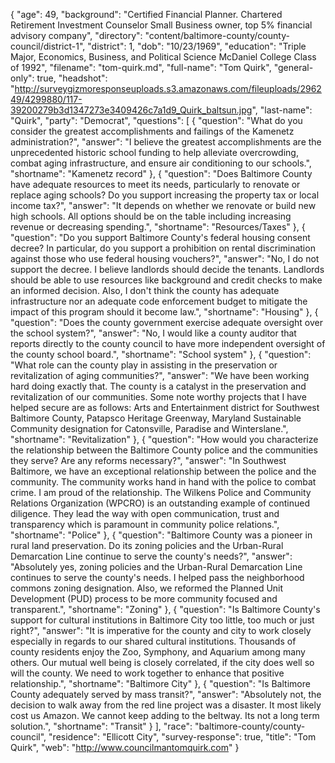 {
  "age": 49,
  "background": "Certified Financial Planner.  Chartered Retirement Investment Counselor  Small Business owner, top 5% financial advisory company",
  "directory": "content/baltimore-county/county-council/district-1",
  "district": 1,
  "dob": "10/23/1969",
  "education": "Triple Major, Economics, Business, and Political Science  McDaniel College  Class of 1992",
  "filename": "tom-quirk.md",
  "full-name": "Tom Quirk",
  "general-only": true,
  "headshot": "http://surveygizmoresponseuploads.s3.amazonaws.com/fileuploads/296249/4299880/117-39200279b3d1347273e3409426c7a1d9_Quirk_baltsun.jpg",
  "last-name": "Quirk",
  "party": "Democrat",
  "questions": [
    {
      "question": "What do you consider the greatest accomplishments and failings of the Kamenetz administration?",
      "answer": "I believe the greatest accomplishments are the unprecedented historic school funding to help alleviate overcrowding, combat aging infrastructure, and ensure air conditioning to our schools.",
      "shortname": "Kamenetz record"
    },
    {
      "question": "Does Baltimore County have adequate resources to meet its needs, particularly to renovate or replace aging schools? Do you support increasing the property tax or local income tax?",
      "answer": "It depends on whether we renovate or build new high schools.  All options should be on the table including increasing revenue or decreasing spending.",
      "shortname": "Resources/Taxes"
    },
    {
      "question": "Do you support Baltimore County's federal housing consent decree? In particular, do you support a prohibition on rental discrimination against those who use federal housing vouchers?",
      "answer": "No, I do not support the decree. I believe landlords should decide the tenants. Landlords should be able to use resources like background and credit checks to make an informed decision. Also, I don't think the county has adequate infrastructure nor an adequate code enforcement budget to mitigate the impact of this program should it become law.",
      "shortname": "Housing"
    },
    {
      "question": "Does the county government exercise adequate oversight over the school system?",
      "answer": "No, I would like a county auditor that reports directly to the county council to have more independent oversight of the county school board.",
      "shortname": "School system"
    },
    {
      "question": "What role can the county play in assisting in the preservation or revitalization of aging communities?",
      "answer": "We have been working hard doing exactly that. The county is a catalyst in the preservation and revitalization of our communities. Some note worthy projects that I have helped secure are as follows: Arts and Entertainment district for Southwest Baltimore County, Patapsco Heritage Greenway, Maryland Sustainable Community designation for Catonsville, Paradise and Winterslane.",
      "shortname": "Revitalization"
    },
    {
      "question": "How would you characterize the relationship between the Baltimore County police and the communities they serve? Are any reforms necessary?",
      "answer": "In Southwest Baltimore, we have an exceptional relationship between the police and the community. The community works hand in hand with the police to combat crime. I am proud of the relationship. The Wilkens Police and Community Relations Organization (WPCRO) is an outstanding example of continued diligence. They lead the way with open communication, trust and transparency which is paramount in community police relations.",
      "shortname": "Police"
    },
    {
      "question": "Baltimore County was a pioneer in rural land preservation. Do its zoning policies and the Urban-Rural Demarcation Line continue to serve the county's needs?",
      "answer": "Absolutely yes, zoning policies and the Urban-Rural Demarcation Line continues to serve the county's needs. I helped pass the neighborhood commons zoning designation. Also, we reformed the Planned Unit Development (PUD) process to be more community focused and transparent.",
      "shortname": "Zoning"
    },
    {
      "question": "Is Baltimore County's support for cultural institutions in Baltimore City too little, too much or just right?",
      "answer": "It is imperative for the county and city to work closely especially in regards to our shared cultural institutions. Thousands of county residents enjoy the Zoo, Symphony, and Aquarium among many others. Our mutual well being is closely correlated, if the city does well so will the county. We need to work together to enhance that positive relationship.",
      "shortname": "Baltimore City"
    },
    {
      "question": "Is Baltimore County adequately served by mass transit?",
      "answer": "Absolutely not, the decision to walk away from the red line project was a disaster. It most likely cost us Amazon. We cannot keep adding to the beltway. Its not a long term solution.",
      "shortname": "Transit"
    }
  ],
  "race": "baltimore-county/county-council",
  "residence": "Ellicott City",
  "survey-response": true,
  "title": "Tom Quirk",
  "web": "http://www.councilmantomquirk.com"
}
